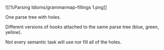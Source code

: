 ![[%Parsing Idioms/grammarmap-fillings 1.png]]

One parse tree with holes.

Different versions of *hooks* attached to the same parse tree (blue, green, yellow).

Not every semantic task will use nor fill all of the holes.
